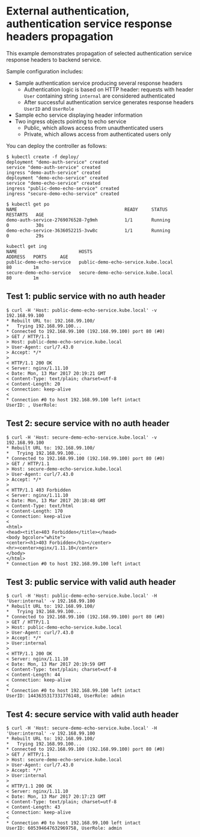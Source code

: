 # External authentication, authentication service response headers propagation

This example demonstrates propagation of selected authentication service response headers
to backend service.

Sample configuration includes:

* Sample authentication service producing several response headers
  * Authentication logic is based on HTTP header: requests with header `User` containing string `internal` are considered authenticated
  * After successful authentication service generates response headers `UserID` and `UserRole`
* Sample echo service displaying header information
* Two ingress objects pointing to echo service
  * Public, which allows access from unauthenticated users
  * Private, which allows access from authenticated users only

You can deploy the controller as
follows:

```console
$ kubectl create -f deploy/
deployment "demo-auth-service" created
service "demo-auth-service" created
ingress "demo-auth-service" created
deployment "demo-echo-service" created
service "demo-echo-service" created
ingress "public-demo-echo-service" created
ingress "secure-demo-echo-service" created

$ kubectl get po
NAME                                        READY     STATUS    RESTARTS   AGE
demo-auth-service-2769076528-7g9mh          1/1       Running            0          30s
demo-echo-service-3636052215-3vw8c          1/1       Running            0          29s

kubectl get ing
NAME                       HOSTS                                 ADDRESS   PORTS     AGE
public-demo-echo-service   public-demo-echo-service.kube.local             80        1m
secure-demo-echo-service   secure-demo-echo-service.kube.local             80        1m
```

## Test 1: public service with no auth header

```console
$ curl -H 'Host: public-demo-echo-service.kube.local' -v 192.168.99.100
* Rebuilt URL to: 192.168.99.100/
*   Trying 192.168.99.100...
* Connected to 192.168.99.100 (192.168.99.100) port 80 (#0)
> GET / HTTP/1.1
> Host: public-demo-echo-service.kube.local
> User-Agent: curl/7.43.0
> Accept: */*
>
< HTTP/1.1 200 OK
< Server: nginx/1.11.10
< Date: Mon, 13 Mar 2017 20:19:21 GMT
< Content-Type: text/plain; charset=utf-8
< Content-Length: 20
< Connection: keep-alive
<
* Connection #0 to host 192.168.99.100 left intact
UserID: , UserRole:
```

## Test 2: secure service with no auth header

```console
$ curl -H 'Host: secure-demo-echo-service.kube.local' -v 192.168.99.100
* Rebuilt URL to: 192.168.99.100/
*   Trying 192.168.99.100...
* Connected to 192.168.99.100 (192.168.99.100) port 80 (#0)
> GET / HTTP/1.1
> Host: secure-demo-echo-service.kube.local
> User-Agent: curl/7.43.0
> Accept: */*
>
< HTTP/1.1 403 Forbidden
< Server: nginx/1.11.10
< Date: Mon, 13 Mar 2017 20:18:48 GMT
< Content-Type: text/html
< Content-Length: 170
< Connection: keep-alive
<
<html>
<head><title>403 Forbidden</title></head>
<body bgcolor="white">
<center><h1>403 Forbidden</h1></center>
<hr><center>nginx/1.11.10</center>
</body>
</html>
* Connection #0 to host 192.168.99.100 left intact
```

## Test 3: public service with valid auth header

```console
$ curl -H 'Host: public-demo-echo-service.kube.local' -H 'User:internal' -v 192.168.99.100
* Rebuilt URL to: 192.168.99.100/
*   Trying 192.168.99.100...
* Connected to 192.168.99.100 (192.168.99.100) port 80 (#0)
> GET / HTTP/1.1
> Host: public-demo-echo-service.kube.local
> User-Agent: curl/7.43.0
> Accept: */*
> User:internal
>
< HTTP/1.1 200 OK
< Server: nginx/1.11.10
< Date: Mon, 13 Mar 2017 20:19:59 GMT
< Content-Type: text/plain; charset=utf-8
< Content-Length: 44
< Connection: keep-alive
<
* Connection #0 to host 192.168.99.100 left intact
UserID: 1443635317331776148, UserRole: admin
```

## Test 4: secure service with valid auth header

```console
$ curl -H 'Host: secure-demo-echo-service.kube.local' -H 'User:internal' -v 192.168.99.100
* Rebuilt URL to: 192.168.99.100/
*   Trying 192.168.99.100...
* Connected to 192.168.99.100 (192.168.99.100) port 80 (#0)
> GET / HTTP/1.1
> Host: secure-demo-echo-service.kube.local
> User-Agent: curl/7.43.0
> Accept: */*
> User:internal
>
< HTTP/1.1 200 OK
< Server: nginx/1.11.10
< Date: Mon, 13 Mar 2017 20:17:23 GMT
< Content-Type: text/plain; charset=utf-8
< Content-Length: 43
< Connection: keep-alive
<
* Connection #0 to host 192.168.99.100 left intact
UserID: 605394647632969758, UserRole: admin
```

